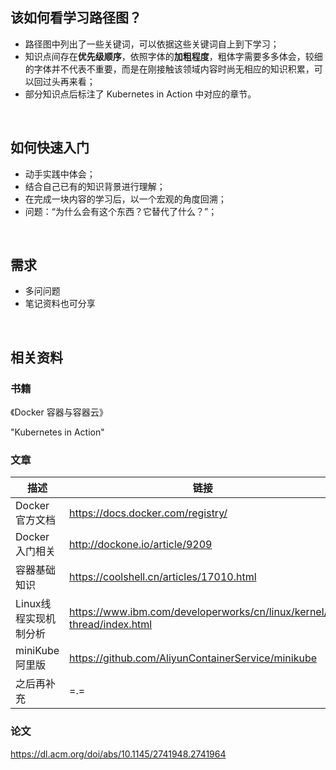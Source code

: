 ## 该如何看学习路径图？

+ 路径图中列出了一些关键词，可以依据这些关键词自上到下学习；
+ 知识点间存在**优先级顺序**，依照字体的**加粗程度**，粗体字需要多多体会，较细的字体并不代表不重要，而是在刚接触该领域内容时尚无相应的知识积累，可以回过头再来看；
+ 部分知识点后标注了 Kubernetes in Action 中对应的章节。

<br/>

## 如何快速入门

+ 动手实践中体会；
+ 结合自己已有的知识背景进行理解；
+ 在完成一块内容的学习后，以一个宏观的角度回溯；
+ 问题：“为什么会有这个东西？它替代了什么？”；

<br/>

## 需求

+ 多问问题
+ 笔记资料也可分享

<br/>

## 相关资料

### 书籍

《Docker 容器与容器云》

"Kubernetes in Action"

### 文章

| 描述                  | 链接                                                         |
| --------------------- | ------------------------------------------------------------ |
| Docker 官方文档       | https://docs.docker.com/registry/                            |
| Docker 入门相关       | http://dockone.io/article/9209                               |
| 容器基础知识          | https://coolshell.cn/articles/17010.html                     |
| Linux线程实现机制分析 | https://www.ibm.com/developerworks/cn/linux/kernel/l-thread/index.html |
| miniKube 阿里版       | https://github.com/AliyunContainerService/minikube           |
| 之后再补充            | =.=                                                          |

### 论文

https://dl.acm.org/doi/abs/10.1145/2741948.2741964